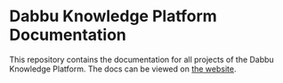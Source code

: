 # Dabbu Knowledge Platform Documentation

This repository contains the documentation for all projects of the Dabbu Knowledge Platform. The docs can be viewed on [the website](https://dabbu-knowledge-platform.github.io).

